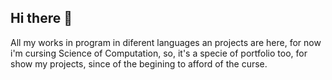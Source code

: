 ## Hi there 👋

<!--
**gabrielalves331/gabrielalves331** is a ✨ _special_ ✨ repository because its `All my works in program in diferent languages an projects are here, for now i'm cursing Science of Computation, so, it's a specie of portfolio too.` (this file) appears on your GitHub profile.

Here are some ideas to get you started:

- 🔭 I’m currently working on ...
- 🌱 I’m currently learning ...
- 👯 I’m looking to collaborate on ...
- 🤔 I’m looking for help with ...
- 💬 Ask me about ...
- 📫 How to reach me: ...
- 😄 Pronouns: ...
- ⚡ Fun fact: ...
-->

All my works in program in diferent languages an projects are here, for now i'm cursing Science of Computation, so, it's a specie of portfolio too, for show my projects, since of the begining to afford of the curse.
